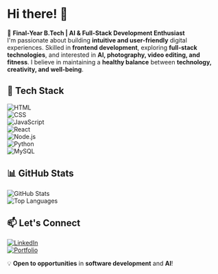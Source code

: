 # Hi there! 👋  

🚀 **Final-Year B.Tech | AI & Full-Stack Development Enthusiast**  
I'm passionate about building **intuitive and user-friendly** digital experiences. Skilled in **frontend development**, exploring **full-stack technologies**, and interested in **AI, photography, video editing, and fitness**. I believe in maintaining a **healthy balance** between **technology, creativity, and well-being**.  

## 🔹 Tech Stack  
![HTML](https://img.shields.io/badge/HTML-E34F26?style=for-the-badge&logo=html5&logoColor=white)  
![CSS](https://img.shields.io/badge/CSS-1572B6?style=for-the-badge&logo=css3&logoColor=white)  
![JavaScript](https://img.shields.io/badge/JavaScript-F7DF1E?style=for-the-badge&logo=javascript&logoColor=black)  
![React](https://img.shields.io/badge/React-61DAFB?style=for-the-badge&logo=react&logoColor=black)  
![Node.js](https://img.shields.io/badge/Node.js-339933?style=for-the-badge&logo=nodedotjs&logoColor=white)  
![Python](https://img.shields.io/badge/Python-3776AB?style=for-the-badge&logo=python&logoColor=white)  
![MySQL](https://img.shields.io/badge/MySQL-4479A1?style=for-the-badge&logo=mysql&logoColor=white)  

## 📊 GitHub Stats  
![GitHub Stats](ammaradil20)  
![Top Languages](https://github-readme-stats.vercel.app/api/top-langs/?username=your-username&layout=compact&theme=tokyonight)  

## 📫 Let's Connect  
[![LinkedIn](https://img.shields.io/badge/LinkedIn-blue?style=for-the-badge&logo=linkedin)](https://www.linkedin.com/in/ammar-adil-33663122b)  
[![Portfolio](https://img.shields.io/badge/Portfolio-000?style=for-the-badge&logo=vercel&logoColor=white)](https://yourportfolio.com)  

💡 **Open to opportunities** in **software development** and **AI**!  


<!--
**ammaradil20/ammaradil20** is a ✨ _special_ ✨ repository because its `README.md` (this file) appears on your GitHub profile.

Here are some ideas to get you started:

- 🔭 I’m currently working on ...
- 🌱 I’m currently learning ...
- 👯 I’m looking to collaborate on ...
- 🤔 I’m looking for help with ...
- 💬 Ask me about ...
- 📫 How to reach me: ...
- 😄 Pronouns: ...
- ⚡ Fun fact: ...
-->
